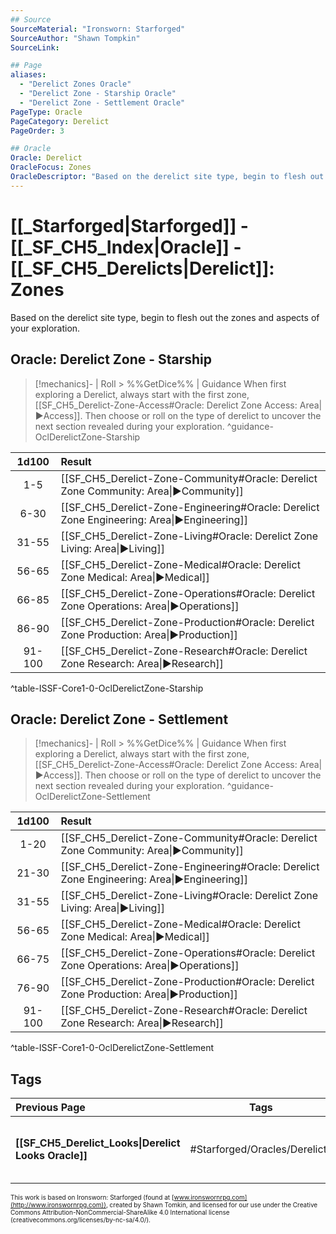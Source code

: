 ```yaml
---
## Source
SourceMaterial: "Ironsworn: Starforged"
SourceAuthor: "Shawn Tompkin"
SourceLink: 

## Page
aliases:
  - "Derelict Zones Oracle"
  - "Derelict Zone - Starship Oracle"
  - "Derelict Zone - Settlement Oracle"
PageType: Oracle
PageCategory: Derelict
PageOrder: 3

## Oracle
Oracle: Derelict
OracleFocus: Zones
OracleDescriptor: "Based on the derelict site type, begin to flesh out the zones and aspects of your exploration."
---
```

 # [[_Starforged|Starforged]] - [[_SF_CH5_Index|Oracle]] - [[_SF_CH5_Derelicts|Derelict]]: Zones
Based on the derelict site type, begin to flesh out the zones and aspects of your exploration.

## Oracle: Derelict Zone - Starship
> [!mechanics]- | Roll > %%GetDice%% | Guidance
> When first exploring a Derelict, always start with the first zone, [[SF_CH5_Derelict-Zone-Access#Oracle: Derelict Zone Access: Area|▶Access]].  Then choose or roll on the type of derelict to uncover the next section revealed during your exploration. ^guidance-OclDerelictZone-Starship

| 1d100 | Result |
|:---:|:--- |
| 1-5 | [[SF_CH5_Derelict-Zone-Community#Oracle: Derelict Zone Community: Area\|▶Community]] |
| 6-30 | [[SF_CH5_Derelict-Zone-Engineering#Oracle: Derelict Zone Engineering: Area\|▶Engineering]] |
| 31-55 | [[SF_CH5_Derelict-Zone-Living#Oracle: Derelict Zone Living: Area\|▶Living]] |
| 56-65 | [[SF_CH5_Derelict-Zone-Medical#Oracle: Derelict Zone Medical: Area\|▶Medical]] |
| 66-85 | [[SF_CH5_Derelict-Zone-Operations#Oracle: Derelict Zone Operations: Area\|▶Operations]] |
| 86-90 | [[SF_CH5_Derelict-Zone-Production#Oracle: Derelict Zone Production: Area\|▶Production]] |
| 91-100 | [[SF_CH5_Derelict-Zone-Research#Oracle: Derelict Zone Research: Area\|▶Research]] |
^table-ISSF-Core1-0-OclDerelictZone-Starship

## Oracle: Derelict Zone - Settlement
> [!mechanics]- | Roll > %%GetDice%% | Guidance
> When first exploring a Derelict, always start with the first zone, [[SF_CH5_Derelict-Zone-Access#Oracle: Derelict Zone Access: Area|▶Access]].  Then choose or roll on the type of derelict to uncover the next section revealed during your exploration. ^guidance-OclDerelictZone-Settlement

| 1d100 | Result |
|:---:|:--- |
| 1-20 | [[SF_CH5_Derelict-Zone-Community#Oracle: Derelict Zone Community: Area\|▶Community]] |
| 21-30 | [[SF_CH5_Derelict-Zone-Engineering#Oracle: Derelict Zone Engineering: Area\|▶Engineering]] |
| 31-55 | [[SF_CH5_Derelict-Zone-Living#Oracle: Derelict Zone Living: Area\|▶Living]] |
| 56-65 | [[SF_CH5_Derelict-Zone-Medical#Oracle: Derelict Zone Medical: Area\|▶Medical]] |
| 66-75 | [[SF_CH5_Derelict-Zone-Operations#Oracle: Derelict Zone Operations: Area\|▶Operations]] |
| 76-90 | [[SF_CH5_Derelict-Zone-Production#Oracle: Derelict Zone Production: Area\|▶Production]] |
| 91-100 | [[SF_CH5_Derelict-Zone-Research#Oracle: Derelict Zone Research: Area\|▶Research]] |
^table-ISSF-Core1-0-OclDerelictZone-Settlement

## Tags
| Previous Page | Tags | Next Page |
|:--- |:---:| ---:|
| **[[SF_CH5_Derelict_Looks\|Derelict Looks Oracle]]** | #Starforged/Oracles/Derelicts | **[[SF_CH5_Derelict-Zone-Access\|Derelict Zone: Access Oracle]]** |

<font size=-2>This work is based on Ironsworn: Starforged (found at [www.ironswornrpg.com](http://www.ironswornrpg.com)), created by Shawn Tomkin, and licensed for our use under the Creative Commons Attribution-NonCommercial-ShareAlike 4.0 International license  (creativecommons.org/licenses/by-nc-sa/4.0/).</font>